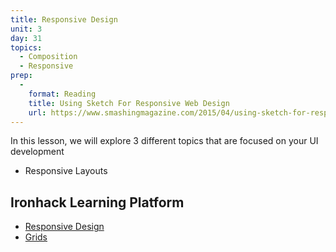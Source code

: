 ```yaml
---
title: Responsive Design
unit: 3
day: 31
topics:
  - Composition
  - Responsive
prep:
  -
    format: Reading
    title: Using Sketch For Responsive Web Design
    url: https://www.smashingmagazine.com/2015/04/using-sketch-for-responsive-web-design-case-study/
---
```


In this lesson, we will explore 3 different topics that are focused on your UI development

- Responsive Layouts


Ironhack Learning Platform
-------------
- [Responsive Design](http://learn.ironhack.com/#/learning_unit/7087)
- [Grids](http://learn.ironhack.com/#/learning_unit/7071)
